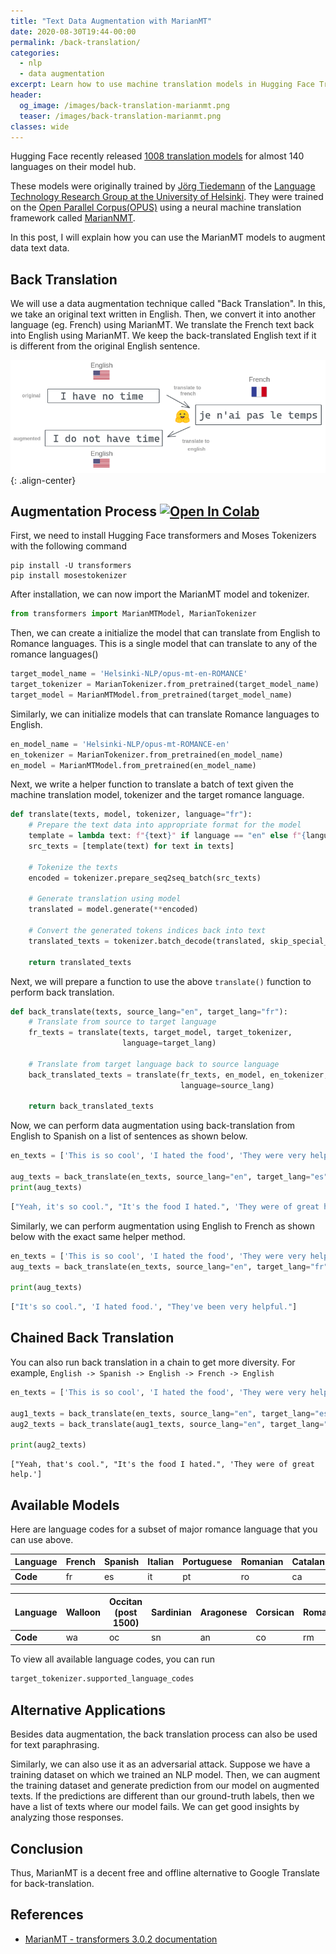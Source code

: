 ```yaml
---
title: "Text Data Augmentation with MarianMT"
date: 2020-08-30T19:44-00:00
permalink: /back-translation/
categories:
  - nlp
  - data augmentation
excerpt: Learn how to use machine translation models in Hugging Face Transformers for data augmentation
header:
  og_image: /images/back-translation-marianmt.png
  teaser: /images/back-translation-marianmt.png
classes: wide
---
```



Hugging Face recently released [1008 translation models](https://huggingface.co/models?search=Helsinki-NLP%2Fopus-mt) for almost 140 languages on their model hub. 

These models were originally trained by [Jörg Tiedemann](https://researchportal.helsinki.fi/en/persons/j%C3%B6rg-tiedemann) of the [Language Technology Research Group at the University of Helsinki](https://blogs.helsinki.fi/language-technology/). They were trained on the [Open Parallel Corpus(OPUS)](http://opus.nlpl.eu/) using a neural machine translation framework called [MarianNMT](https://marian-nmt.github.io/).

In this post, I will explain how you can use the MarianMT models to augment data text data.    

## Back Translation    
We will use a data augmentation technique called "Back Translation". In this, we take an original text written in English. Then, we convert it into another language (eg. French) using MarianMT. We translate the French text back into English using MarianMT. We keep the back-translated English text if it is different from the original English sentence.

![Backtranslation with MarianMT](/images/back-translation-marianmt.png){: .align-center}


## Augmentation Process [![Open In Colab](https://colab.research.google.com/assets/colab-badge.svg)](https://colab.research.google.com/drive/1J_KpNYj03gecT0p9s6YeDcDJHKgPn1Hh?usp=sharing)

First, we need to install Hugging Face transformers and Moses Tokenizers with the following command
```shell
pip install -U transformers 
pip install mosestokenizer
```

After installation, we can now import the MarianMT model and tokenizer.
```python
from transformers import MarianMTModel, MarianTokenizer
```

Then, we can create a initialize the model that can translate from English to Romance languages. This is a single model that can translate to any of the romance languages()
```python
target_model_name = 'Helsinki-NLP/opus-mt-en-ROMANCE'
target_tokenizer = MarianTokenizer.from_pretrained(target_model_name)
target_model = MarianMTModel.from_pretrained(target_model_name)
```

Similarly, we can initialize models that can translate Romance languages to English.
```python
en_model_name = 'Helsinki-NLP/opus-mt-ROMANCE-en'
en_tokenizer = MarianTokenizer.from_pretrained(en_model_name)
en_model = MarianMTModel.from_pretrained(en_model_name)
```

Next, we write a helper function to translate a batch of text given the machine translation model, tokenizer and the target romance language.  
```python
def translate(texts, model, tokenizer, language="fr"):
    # Prepare the text data into appropriate format for the model
    template = lambda text: f"{text}" if language == "en" else f"{language}<< {text}"
    src_texts = [template(text) for text in texts]

    # Tokenize the texts
    encoded = tokenizer.prepare_seq2seq_batch(src_texts)
    
    # Generate translation using model
    translated = model.generate(**encoded)

    # Convert the generated tokens indices back into text
    translated_texts = tokenizer.batch_decode(translated, skip_special_tokens=True)
    
    return translated_texts
```

Next, we will prepare a function to use the above `translate()` function to perform back translation.
```python
def back_translate(texts, source_lang="en", target_lang="fr"):
    # Translate from source to target language
    fr_texts = translate(texts, target_model, target_tokenizer, 
                         language=target_lang)

    # Translate from target language back to source language
    back_translated_texts = translate(fr_texts, en_model, en_tokenizer, 
                                      language=source_lang)
    
    return back_translated_texts
```

Now, we can perform data augmentation using back-translation from English to Spanish on a list of sentences as shown below.
```python
en_texts = ['This is so cool', 'I hated the food', 'They were very helpful']

aug_texts = back_translate(en_texts, source_lang="en", target_lang="es")
print(aug_texts)
```

```python
["Yeah, it's so cool.", "It's the food I hated.", 'They were of great help.']
```

Similarly, we can perform augmentation using English to French as shown below with the exact same helper method.
```python
en_texts = ['This is so cool', 'I hated the food', 'They were very helpful']
aug_texts = back_translate(en_texts, source_lang="en", target_lang="fr")

print(aug_texts)
```

```python
["It's so cool.", 'I hated food.', "They've been very helpful."]
```

## Chained Back Translation  
You can also run back translation in a chain to get more diversity. For example, `English -> Spanish -> English -> French -> English`
```python
en_texts = ['This is so cool', 'I hated the food', 'They were very helpful']

aug1_texts = back_translate(en_texts, source_lang="en", target_lang="es")
aug2_texts = back_translate(aug1_texts, source_lang="en", target_lang="fr")

print(aug2_texts)
```

```
["Yeah, that's cool.", "It's the food I hated.", 'They were of great help.']
```

## Available Models  
Here are language codes for a subset of major romance language that you can use above.  

|Language|French|Spanish|Italian|Portuguese|Romanian|Catalan|Galician|Latin|
|---|---|---|---|---|---|---|---|---|
|**Code**|fr|es|it|pt|ro|ca|gl|la|

|Language|Walloon|Occitan (post 1500)|Sardinian|Aragonese|Corsican|Romansh|
|---|---|---|---|---|---|---|
|**Code**|wa|oc|sn|an|co|rm|

To view all available language codes, you can run
```python
target_tokenizer.supported_language_codes
```

## Alternative Applications
Besides data augmentation, the back translation process can also be used for text paraphrasing. 

Similarly, we can also use it as an adversarial attack. Suppose we have a training dataset on which we trained an NLP model. Then, we can augment the training dataset and generate prediction from our model on augmented texts. If the predictions are different than our ground-truth labels, then we have a list of texts where our model fails. We can get good insights by analyzing those responses.

## Conclusion
Thus, MarianMT is a decent free and offline alternative to Google Translate for back-translation.  

## References
- [MarianMT - transformers 3.0.2 documentation](https://huggingface.co/transformers/master/model_doc/marian.html)
